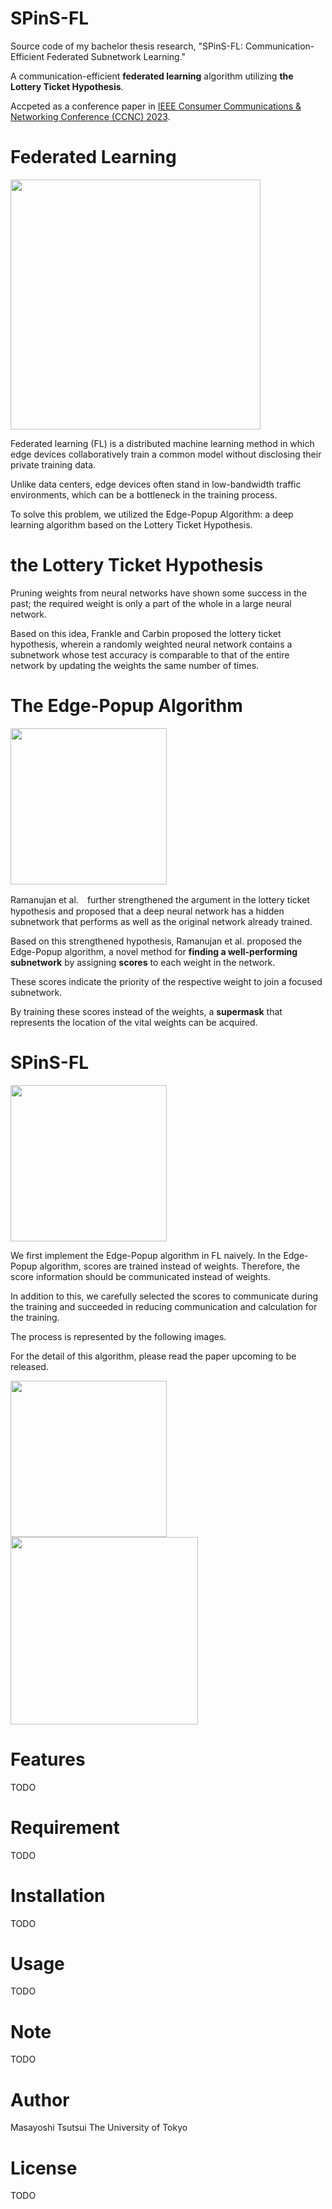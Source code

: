 # SPinS-FL
Source code of my bachelor thesis research, "SPinS-FL: Communication-Efficient Federated Subnetwork Learning." 

A communication-efficient **federated learning** algorithm utilizing **the Lottery Ticket Hypothesis**.

Accpeted as a conference paper in [IEEE Consumer Communications & Networking Conference (CCNC) 2023](https://ccnc2023.ieee-ccnc.org/).


# Federated Learning
<img src="https://user-images.githubusercontent.com/62000880/219865620-4dd3c489-b820-429c-a621-0f4883c81e47.png" width=400>


Federated learning (FL) is a distributed machine learning method in which edge devices collaboratively train a common model without disclosing their private training data. 

Unlike data centers, edge devices often stand in low-bandwidth traffic environments, which can be a bottleneck in the training process.

To solve this problem, we utilized the Edge-Popup Algorithm: a deep learning algorithm based on the Lottery Ticket Hypothesis.

# the Lottery Ticket Hypothesis
Pruning weights from neural networks have shown some success in the past; the required weight is only a part of the whole in a large neural network.

Based on this idea, Frankle and Carbin proposed the lottery ticket hypothesis, 
wherein a randomly weighted neural network contains a subnetwork whose test accuracy is comparable to that of the entire network
by updating the weights the same number of times.

# The Edge-Popup Algorithm
<img src="https://user-images.githubusercontent.com/62000880/219865817-3d41e2d1-e5c9-4dae-bb87-9e04d7ea7fa1.png" width=250>

Ramanujan et al.　further strengthened the argument in the lottery ticket hypothesis and proposed that a deep neural network has a hidden subnetwork that performs as well as the original network already trained.

Based on this strengthened hypothesis, Ramanujan et al. proposed the Edge-Popup algorithm, a novel method for **finding a well-performing subnetwork** by assigning **scores** to each weight in the network.

These scores indicate the priority of the respective weight to join a focused subnetwork.

By training these scores instead of the weights, a **supermask** that represents the location of the vital weights can be acquired.

# SPinS-FL
<img src="https://user-images.githubusercontent.com/62000880/219866088-b8da3110-15b8-4d64-afdd-ae8deae32263.png" width=250>

We first implement the Edge-Popup algorithm in FL naively. In the Edge-Popup algorithm, scores are trained instead of weights. Therefore, the score information should be communicated instead of weights.

In addition to this, we carefully selected the scores to communicate during the training and succeeded in reducing communication and calculation for the training.

The process is represented by the following images.

For the detail of this algorithm, please read the paper upcoming to be released.

<img src="https://user-images.githubusercontent.com/62000880/219866202-b0ef5260-c7ac-4487-b2d1-7d150459bd1a.png" width=250>
<img src="https://user-images.githubusercontent.com/62000880/219866191-effca74a-b27e-4b1d-a343-1dba2f3c67f8.png" width=300>




# Features

TODO

# Requirement

TODO

# Installation

TODO

# Usage

TODO

# Note

TODO

# Author

Masayoshi Tsutsui
The University of Tokyo 

# License

TODO
